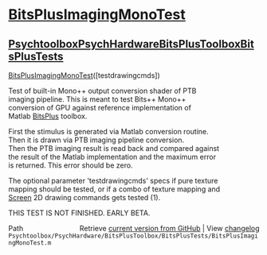 # [BitsPlusImagingMonoTest](BitsPlusImagingMonoTest)
## [Psychtoolbox](Psychtoolbox)[PsychHardware](PsychHardware)[BitsPlusToolbox](BitsPlusToolbox)[BitsPlusTests](BitsPlusTests)

[BitsPlusImagingMonoTest](BitsPlusImagingMonoTest)([testdrawingcmds])  
  
Test of built-in Mono++ output conversion shader of PTB  
imaging pipeline. This is meant to test Bits++ Mono++  
conversion of GPU against reference implementation of  
Matlab [BitsPlus](BitsPlus) toolbox.  
  
First the stimulus is generated via Matlab conversion routine.  
Then it is drawn via PTB imaging pipeline conversion.  
Then the PTB imaging result is read back and compared against  
the result of the Matlab implementation and the maximum error  
is returned. This error should be zero.  
  
The optional parameter 'testdrawingcmds' specs if pure texture  
mapping should be tested, or if a combo of texture mapping and  
[Screen](Screen) 2D drawing commands gets tested (1).  
  
THIS TEST IS NOT FINISHED. EARLY BETA.  
  




<div class="code_header" style="text-align:right;">
  <span style="float:left;">Path&nbsp;&nbsp;</span> <span class="counter">Retrieve <a href=
  "https://raw.github.com/Psychtoolbox-3/Psychtoolbox-3/beta/Psychtoolbox/PsychHardware/BitsPlusToolbox/BitsPlusTests/BitsPlusImagingMonoTest.m">current version from GitHub</a> | View <a href=
  "https://github.com/Psychtoolbox-3/Psychtoolbox-3/commits/beta/Psychtoolbox/PsychHardware/BitsPlusToolbox/BitsPlusTests/BitsPlusImagingMonoTest.m">changelog</a></span>
</div>
<div class="code">
  <code>Psychtoolbox/PsychHardware/BitsPlusToolbox/BitsPlusTests/BitsPlusImagingMonoTest.m</code>
</div>

